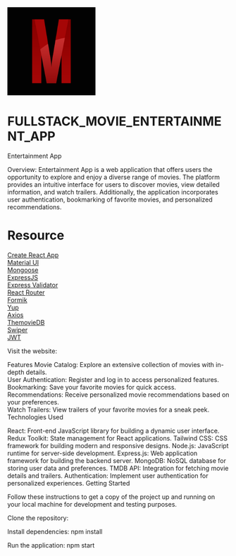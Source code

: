 <img src="./client/my-movie-app/public/Moon_Flix.png" alt="alt text" width="200" title="optional image" >

# FULLSTACK_MOVIE_ENTERTAINMENT_APP

Entertainment App

Overview:
Entertainment App is a web application that offers users the opportunity to explore and enjoy a diverse range of movies. The platform provides an intuitive interface for users to discover movies, view detailed information, and watch trailers. Additionally, the application incorporates user authentication, bookmarking of favorite movies, and personalized recommendations.

# Resource

[Create React App](https://create-react-app.dev/)<br>
[Material UI](https://create-react-app.dev/)<br>
[Mongoose](https://mongoosejs.com/)<br>
[ExpressJS](https://expressjs.com/)<br>
[Express Validator](https://express-validator.github.io/docs/)<br>
[React Router](https://reactrouter.com/)<br>
[Formik](https://formik.org/)<br>
[Yup](https://github.com/jquense/yup/)<br>
[Axios](https://axios-http.com/)<br>
[ThemovieDB](https://www.themoviedb.org/)<br>
[Swiper](https://swiperjs.com/)<br>
[JWT](https://github.com/auth0/node-jsonwebtoken)<br>

Visit the website:


Features
Movie Catalog: Explore an extensive collection of movies with in-depth details.<br>
User Authentication: Register and log in to access personalized features.
Bookmarking: Save your favorite movies for quick access.<br>
Recommendations: Receive personalized movie recommendations based on your preferences.<br>
Watch Trailers: View trailers of your favorite movies for a sneak peek.
Technologies Used<br>

React: Front-end JavaScript library for building a dynamic user interface.
Redux Toolkit: State management for React applications.
Tailwind CSS: CSS framework for building modern and responsive designs.
Node.js: JavaScript runtime for server-side development.
Express.js: Web application framework for building the backend server.
MongoDB: NoSQL database for storing user data and preferences.
TMDB API: Integration for fetching movie details and trailers.
Authentication: Implement user authentication for personalized experiences.
Getting Started

Follow these instructions to get a copy of the project up and running on your local machine for development and testing purposes.

Clone the repository:


Install dependencies:
npm install

Run the application:
npm start

